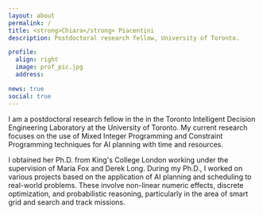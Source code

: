 ```yaml
---
layout: about
permalink: /
title: <strong>Chiara</strong> Piacentini
description: Postdoctoral research fellow, University of Toronto.

profile:
  align: right
  image: prof_pic.jpg
  address: 

news: true
social: true
---
```


I am a postdoctoral research fellow in the in the Toronto Intelligent Decision Engineering Laboratory at the University of Toronto. My current research focuses on the use of Mixed Integer Programming and Constraint Programming techniques for AI planning with time and resources.


I obtained her Ph.D. from King's College London working under the supervision of Maria Fox and Derek Long. During my Ph.D., I worked on various projects based on the application of AI planning and scheduling to real-world problems. These involve non-linear numeric effects, discrete optimization, and probabilistic reasoning, particularly in the area of smart grid and search and track missions. 
